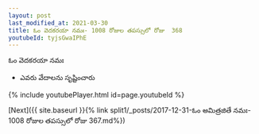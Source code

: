 ```yaml
---
layout: post
last_modified_at: 2021-03-30
title: ఓం వెదకరయా నమః- 1008 రోజుల తపస్సులో రోజు  368
youtubeId: tyjsGwaIPhE
---
```

 
 
 ఓం వెదకరయా నమః  
 
 -  ఎవరు వేదాలను సృష్టించారు 
 
  
 
  
 
 
 
 
 
 


{% include youtubePlayer.html id=page.youtubeId %}
 
[Next]({{ site.baseurl }}{% link  split1/_posts/2017-12-31-ఓం అమిత్రజితే నమః- 1008 రోజుల తపస్సులో రోజు  367.md%})
 
